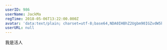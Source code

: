 ```yaml
---
userID: 986
userName: JackMa
regTime: 2018-05-06T13:22:00.000Z
avatar: 'data:text/plain; charset=utf-8;base64,NDA0IHBhZ2Ugbm90IGZvdW5kCg=='
userURL: null
---
```


我是活人
